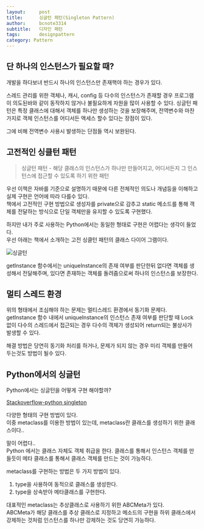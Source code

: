 ```yaml
---
layout:     post
title:      싱글턴 패턴(Singleton Pattern)
author:     bcnote3314
subtitle:  	디자인 패턴
tags: 		designpattern
category: Pattern
---
```


## 단 하나의 인스턴스가 필요할 때?

개발을 하다보녀 반드시 하나의 인스턴스만 존재핵야 하는 경우가 있다.  

스레드 관리를 위한 객체나, 캐시, config 등 다수의 인스턴스가 존재할 경우 프로그램이 의도된바와 같이 동작하지 않거나 불필요하게 자원을 많이 사용할 수 있다.
싱글턴 패턴은 특정 클래스에 대해서 객체를 하나만 생성하는 것을 보장해주며, 전역변수와 마찬가지로 객체 인스턴스를 어디서든 액세스 할수 있다는 장점이 있다.  

그에 비해 전역변수 사용시 발생하는 단점들 역시 보완된다.  


## 고전적인 싱클턴 패턴

> 싱글턴 패턴 - 해당 클래스의 인스턴스가 하나만 만들어지고, 어디서든지 그 인스턴스에 접근할 수 있도록 하기 위한 패턴

우선 이책은 자바를 기준으로 설명하기 때문에 다른 전체적인 의도나 개념등을 이해하고 실제 구현은 언어에 따라 다를수 있다.  
책에서 고전적인 구현 방법으로 생성자를 private으로 감추고 static 메소드를 통해 객체를 전달하는 방식으로 단일 객체만을 유지할 수 있도록 구현했다.  

하지만 내가 주로 사용하는 Python에서는 동일한 형태로 구현은 어렵다는 생각이 들었다.  
우선 아래는 책에서 소개하는 고전 싱클턴 패턴의 클래스 다이어 그램이다.  

![싱글턴](http://drive.google.com/uc?export=view&id=18yCvDuGEys5s2Wt_THAobsirJ5kqEOHe)


getInstance 함수에서는 uniqueInstance의 존재 여부를 판단한뒤 없다면 객체를 생성해서 전달해주며, 있다면 존재하는 객체를 돌려줌으로써 하나의 인스턴스를 보장한다.


## 멀티 스레드 환경

위의 형태에서 조심해야 하는 문제는 멀티스레드 환경에서 동기화 문제다.  
getInstance 함수 내에서 uniqueInstance의 인스턴스 존재 여부를 판단할 때 Lock 없이 다수의 스레드에서 접근되는 경우 다수의 객체가 생성되어 return되는 불상사가 발생할 수 있다.  

해결 방법은 당연히 동기화 처리를 하거나, 문제가 되지 않는 경우 미리 객체를 만들어 두는것도 방법이 될수 있다.


## Python에서의 싱글턴


Python에서는 싱글턴을 어떻게 구현 해야할까?  

[Stackoverflow-python singleton](https://stackoverflow.com/questions/6760685/creating-a-singleton-in-python)

다양한 형태의 구현 방법이 있다.  
이중 metaclass를 이용한 방법이 있는데, metaclass란 클래스를 생성하기 위한 클래스이다..  

말이 어렵다..  
Python 에서는 클래스 자체도 객체 취급을 한다.
클래스를 통해서 인스턴스 객체를 만들듯이 메타 클래스를 통해서 클래스 객체를 만드는 것이 가능하다.  

metaclass를 구현하는 방법은 두 가지 방법이 있다.  

1. type을 사용하여 동적으로 클래스를 생성한다.
2. type을 상속받아 메타클래스를 구현한다.

대표적인 metaclass는 추상클래스로 사용하기 위한 ABCMeta가 있다.  
ABCMeta가 해당 클래스를 추상 클래스로 지정하고 메소드의 구현을 하위 클래스에서 강제하는 것처럼 인스턴스를 하나만 강제하는 것도 당연히 가능하다. 

